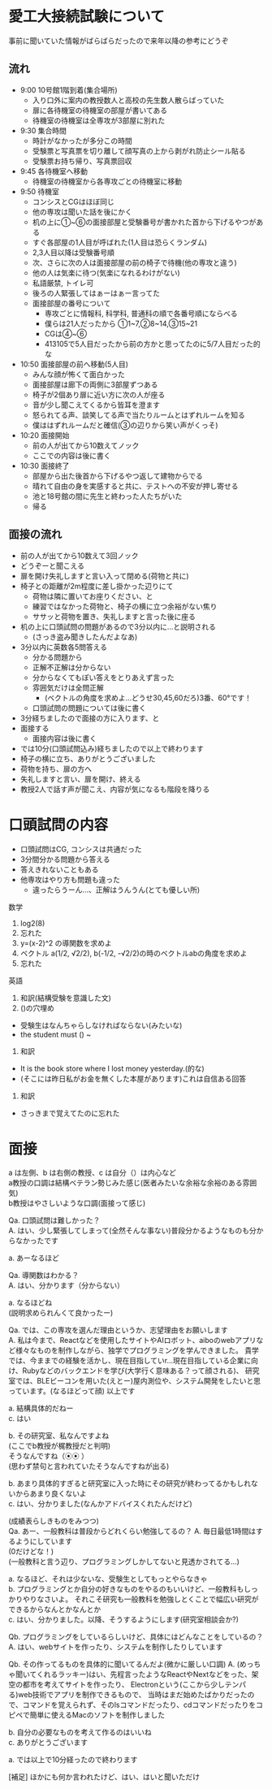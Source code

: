 # 愛工大接続試験について
事前に聞いていた情報がばらばらだったので来年以降の参考にどうぞ

## 流れ
- 9:00 10号館1階到着(集合場所)
  - 入り口外に案内の教授数人と高校の先生数人散らばっていた
  - 扉に各待機室の待機室の部屋が書いてある
  - 待機室の待機室は全専攻が3部屋に別れた
- 9:30 集合時間
  - 時計がなかったが多分この時間
  - 受験票と写真票を切り離して顔写真の上から剥がれ防止シール貼る
  - 受験票お持ち帰り、写真票回収
- 9:45 各待機室へ移動
  - 待機室の待機室から各専攻ごとの待機室に移動
- 9:50 待機室
  - コンシスとCGはほぼ同じ
  - 他の専攻は聞いた話を後にかく
  - 机の上に①~⑥の面接部屋と受験番号が書かれた首から下げるやつがある
  - すぐ各部屋の1人目が呼ばれた(1人目は恐らくランダム)
  - 2,3人目以降は受験番号順
  - 次、さらに次の人は面接部屋の前の椅子で待機(他の専攻と違う)
  - 他の人は気楽に待つ(気楽になれるわけがない)
  - 私語厳禁, トイレ可
  - 後ろの人緊張してはぁーはぁー言ってた
  - 面接部屋の番号について
    - 専攻ごとに情報科, 科学科, 普通科の順で各番号順にならべる
    - 僕らは21人だったから ①1~7,②8~14,③15~21
    - CGは④~⑥
    - 413105で5人目だったから前の方かと思ってたのに5/7人目だった的な
- 10:50 面接部屋の前へ移動(5人目)
  - みんな顔が怖くて面白かった
  - 面接部屋は廊下の両側に3部屋ずつある
  - 椅子が2個あり扉に近い方に次の人が座る
  - 音が少し聞こえてくるから皆耳を澄ます
  - 怒られてる声、談笑してる声で当たりルームとはずれルームを知る
  - 僕ははずれルームだと確信(③の辺りから笑い声がくっそ)
- 10:20 面接開始
  - 前の人が出てから10数えてノック
  - ここでの内容は後に書く
- 10:30 面接終了
  - 部屋から出た後首から下げるやつ返して建物からでる
  - 晴れて自由の身を実感すると共に、テストへの不安が押し寄せる
  - 池と18号館の間に先生と終わった人たちがいた
  - 帰る


## 面接の流れ
- 前の人が出てから10数えて3回ノック
- どうぞーと聞こえる
- 扉を開け失礼しますと言い入って閉める(荷物と共に)
- 椅子との距離が2m程度に差し掛かった辺りにて
  - 荷物は隣に置いてお座りください、と
  - 練習ではなかった荷物と、椅子の横に立つ余裕がない焦り
  - ササッと荷物を置き、失礼しますと言った後に座る
- 机の上に口頭試問の問題があるので3分以内に...と説明される
  - (さっき盗み聞きしたんだよなあ)
- 3分以内に英数各5問答える
  - 分かる問題から
  - 正解不正解は分からない
  - 分からなくてもぽい答えをとりあえず言った
  - 雰囲気だけは全問正解
     - (ベクトルの角度を求めよ...どうせ30,45,60だろ)3番、60°です！
  - 口頭試問の問題については後に書く
- 3分経ちましたので面接の方に入ります、と
- 面接する
  - 面接内容は後に書く
- では10分(口頭試問込み)経ちましたので以上で終わります
- 椅子の横に立ち、ありがとうございました
- 荷物を持ち、扉の方へ
- 失礼しますと言い、扉を開け、終える
- 教授2人で話す声が聞こえ、内容が気になるも階段を降りる


# 口頭試問の内容
- 口頭試問はCG, コンシスは共通だった
- 3分間分かる問題から答える
- 答えきれないこともある
- 他専攻はやり方も問題も違った
  - 違ったらうーん...、正解はうんうん(とても優しい所)
 

数学
1. log2(8)
1. 忘れた
1. y=(x-2)^2 の導関数を求めよ
1. ベクトル a(1/2, √2/2), b(-1/2, -√2/2)の時のベクトルabの角度を求めよ
1. 忘れた

英語
1. 和訳(結構受験を意識した文)
1. ()の穴埋め
  - 受験生はなんちゃらしなければならない(みたいな)
  - the student must () ~
1. 和訳
  - It is the book store where I lost money yesterday.(的な)
  - (そこには昨日私がお金を無くした本屋があります)これは自信ある回答
1. 和訳
  - さっきまで覚えてたのに忘れた


# 面接
a は左側、b は右側の教授、c は自分（）は内心など  
a教授の口調は結構ベテラン勢じみた感じ(医者みたいな余裕な余裕のある雰囲気)  
b教授はやさしいような口調(面接って感じ)

Qa. 口頭試問は難しかった？  
A. はい、少し緊張してしまって(全然そんな事ない)普段分かるようなものも分からなかったです

a. あーなるほど  

Qa. 導関数はわかる？  
A. はい、分かります（分からない）

a. なるほどね  
(説明求められんくて良かったー)

Qa. では、この専攻を選んだ理由というか、志望理由をお願いします  
A. 私は今まで、Reactなどを使用したサイトやAIロボット、aiboのwebアプリなど様々なものを制作しながら、独学でプログラミングを学んできました。
貴学では、今ままでの経験を活かし、現在目指していr...現在目指している企業に向け、Rubyなどのバックエンドを学び(大学行く意味ある？って顔される)、
研究室では、BLEビーコンを用いた(えとー)屋内測位や、システム開発をしたいと思っています。(なるほどって顔)
以上です

a. 結構具体的だねー  
c. はい

b. その研究室、私なんですよね  
(ここでb教授が梶教授だと判明)  
そうなんですね（⦿‎⦿  ）  
(思わず禁句と言われていたそうなんですねが出る)

b. あまり具体的すぎると研究室に入った時にその研究が終わってるかもしれないからあまり良くないよ  
c. はい、分かりました(なんかアドバイスくれたんだけど)

(成績表らしきものをみつつ)  
Qa. あー、一般教科は普段からどれくらい勉強してるの？
A. 毎日最低1時間はするようにしています  
(0だけどな！)  
(一般教科と言う辺り、プログラミングしかしてないと見透かされてる...)

a. なるほど、それは少ないな、受験生としてもっとやらなきゃ  
b. プログラミングとか自分の好きなものをやるのもいいけど、一般教科もしっかりやりなさいよ。
それこそ研究も一般教科を勉強しとくことで幅広い研究ができるからなんとかなんとか  
c. はい、分かりました。以降、そうするようにします(研究室相談会か?)

Qb. プログラミングをしているらしいけど、具体にはどんなことをしているの？  
A. はい、webサイトを作ったり、システムを制作したりしています

Qb. その作ってるものを具体的に聞いてるんだよ(微かに厳しい口調)
A. (めっちゃ聞いてくれるラッキー)はい、先程言ったようなReactやNextなどをった、架空の都市を考えてサイトを作ったり、
Electronという(ここから少しテンパる)web技術でアプリを制作できるもので、
当時はまだ始めたばかりだったので、コマンドを覚えられず、そのlsコマンドだったり、cdコマンドだったりをコピペで簡単に使えるMacのソフトを制作しました

b. 自分の必要なものを考えて作るのはいいね  
c. ありがとうございます

a. では以上で10分経ったので終わります


[補足] ほかにも何か言われたけど、はい、はいと聞いただけ
